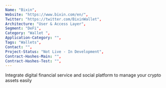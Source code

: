 ```yaml
--- 
Name: "Bixin", 
Website: "https://www.bixin.com/en/", 
Twitter: "https://twitter.com/BixinWallet", 
Architecture: "User & Access Layer",
Segment: "DeFi",
Category: "Wallet ",
Application-Category: "",
Tags: "Wallets",
Contact: "",
Project-Status: "Not Live - In Development",
Contract-Hashes-Main: "",
Contract-Hashes-Test: "",
--- 
```

<!--lang:en--> 
Integrate digital financial service and social platform to manage your crypto assets easily
<!--lang:es--] 
Integre el servicio financiero digital y la plataforma social para administrar sus criptoactivos fácilmente
<!--lang:de--] 
Integrieren Sie digitale Finanzdienstleistungen und soziale Plattformen, um Ihre Krypto-Assets einfach zu verwalten
<!--lang:fr--] 
Intégrez un service financier numérique et une plateforme sociale pour gérer facilement vos actifs cryptographiques
<!--lang:pl--] 
Zintegruj cyfrową usługę finansową i platformę społecznościową, aby łatwo zarządzać swoimi kryptowalutami
<!--lang:uk--] 
Інтегруйте цифровий фінансовий сервіс і соціальну платформу, щоб легко керувати своїми криптоактивами
[!--lang:*--> 
